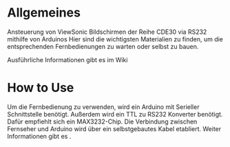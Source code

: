 # Allgemeines
Ansteuerung von ViewSonic Bildschirmen der Reihe CDE30 via RS232 mithilfe von Arduinos
Hier sind die wichtigsten Materialien zu finden, um die entsprechenden Fernbedienungen zu warten oder selbst zu bauen.

Ausführliche Informationen gibt es im Wiki
# How to Use 
Um die Fernbedienung zu verwenden, wird ein Arduino mit Serieller Schnittstelle benötigt.
Außerdem wird ein TTL zu RS232 Konverter benötigt. Dafür empfiehlt sich ein MAX3232-Chip.
Die Verbindung zwischen Fernseher und Arduino wird über ein selbstgebautes Kabel etabliert.
Weiter Informationen gibt es <hier>.
